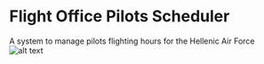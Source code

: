 # Flight Office Pilots Scheduler
 A system to manage pilots flighting hours for the Hellenic Air Force
 ![alt text](http://url/to/img.png)
